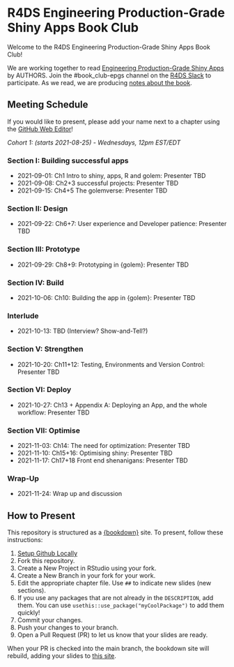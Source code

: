 # R4DS Engineering Production-Grade Shiny Apps Book Club

Welcome to the R4DS Engineering Production-Grade Shiny Apps Book Club!

We are working together to read [Engineering Production-Grade Shiny Apps](https://link.to.book) by AUTHORS.
Join the #book_club-epgs channel on the [R4DS Slack](https://r4ds.io/join) to participate.
As we read, we are producing [notes about the book](https://r4ds.github.io/bookclub-URL/).

## Meeting Schedule

If you would like to present, please add your name next to a chapter using the [GitHub Web Editor](https://youtu.be/d41oc2OMAuI)!

*Cohort 1: (starts 2021-08-25) - Wednesdays, 12pm EST/EDT*

### Section I: Building successful apps

- 2021-09-01: Ch1 Intro to shiny, apps, R and golem: Presenter TBD
- 2021-09-08: Ch2+3 successful projects: Presenter TBD
- 2021-09-15: Ch4+5 The golemverse: Presenter TBD

### Section II:  Design

- 2021-09-22: Ch6+7: User experience and Developer patience: Presenter TBD

### Section III: Prototype

- 2021-09-29: Ch8+9: Prototyping in {golem}: Presenter TBD

### Section IV: Build

- 2021-10-06: Ch10: Building the app in {golem}: Presenter TBD

### Interlude

- 2021-10-13: TBD (Interview? Show-and-Tell?)

### Section V: Strengthen

- 2021-10-20: Ch11+12: Testing, Environments and Version Control: Presenter TBD

### Section VI: Deploy

- 2021-10-27: Ch13 + Appendix A: Deploying an App, and the whole workflow: Presenter TBD

### Section VII: Optimise

- 2021-11-03: Ch14: The need for optimization: Presenter TBD
- 2021-11-10: Ch15+16: Optimising shiny: Presenter TBD
- 2021-11-17: Ch17+18 Front end shenanigans: Presenter TBD

### Wrap-Up

- 2021-11-24: Wrap up and discussion

## How to Present

This repository is structured as a [{bookdown}](https://CRAN.R-project.org/package=bookdown) site.
To present, follow these instructions:

1. [Setup Github Locally](https://www.youtube.com/watch?v=hNUNPkoledI)
2. Fork this repository.
3. Create a New Project in RStudio using your fork.
4. Create a New Branch in your fork for your work.
5. Edit the appropriate chapter file. Use `##` to indicate new slides (new sections).
6. If you use any packages that are not already in the `DESCRIPTION`, add them. You can use `usethis::use_package("myCoolPackage")` to add them quickly!
7. Commit your changes.
8. Push your changes to your branch.
9. Open a Pull Request (PR) to let us know that your slides are ready.

When your PR is checked into the main branch, the bookdown site will rebuild, adding your slides to [this site](https://r4ds.github.io/bookclub-URL/).

